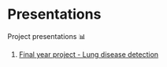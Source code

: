 # Presentations
Project presentations 📊

1. [Final year project - Lung disease detection](https://1drv.ms/p/s!AhMnUHs4g3ybg3IutFCtxc61c2kv?e=oLG5tm)
